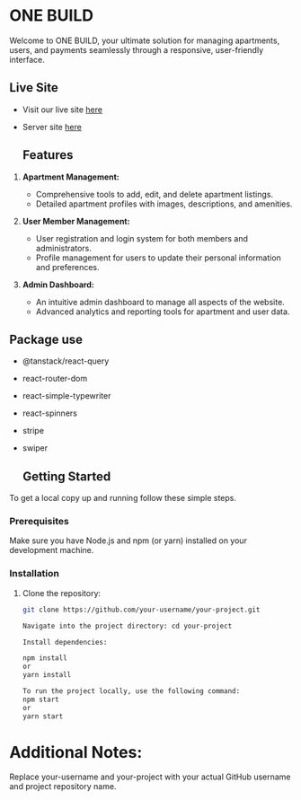 # ONE BUILD
Welcome to ONE BUILD, your ultimate solution for managing apartments, users, and payments seamlessly through a responsive, user-friendly interface.

## Live Site

- Visit our live site [here](https://resplendent-cranachan-4047db.netlify.app)
- Server site [here](https://github.com/Mdafsarx/ph-12-as-server)


  ## Features

1. **Apartment Management:**
   - Comprehensive tools to add, edit, and delete apartment listings.
   - Detailed apartment profiles with images, descriptions, and amenities.

2. **User Member Management:**
   - User registration and login system for both members and administrators.
   - Profile management for users to update their personal information and preferences.

3. **Admin Dashboard:**
   - An intuitive admin dashboard to manage all aspects of the website.
   - Advanced analytics and reporting tools for apartment and user data.



## Package use
- @tanstack/react-query
- react-router-dom
- react-simple-typewriter
- react-spinners
- stripe
- swiper


  ## Getting Started

To get a local copy up and running follow these simple steps.

### Prerequisites

Make sure you have Node.js and npm (or yarn) installed on your development machine.

### Installation

1. Clone the repository:
   ```sh
   git clone https://github.com/your-username/your-project.git
   
   Navigate into the project directory: cd your-project

   Install dependencies:
   
   npm install
   or
   yarn install

   To run the project locally, use the following command:
   npm start
   or
   yarn start

#  Additional Notes:
Replace your-username and your-project with your actual GitHub username and project repository name.

 
